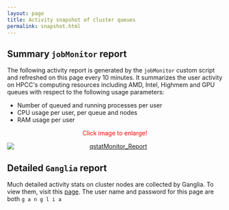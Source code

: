 ```yaml
---
layout: page
title: Activity snapshot of cluster queues
permalink: snapshot.html
---
```



## Summary `jobMonitor` report

The following activity report is generated by the `jobMonitor` custom script and refreshed on this page every 10 minutes. It summarizes the user activity on HPCC's computing resources including AMD, Intel, Highmem and GPU queues with
respect to the following usage parameters:

* Number of queued and running processes per user
* CPU usage per user, per queue and nodes
* RAM usage per user

<p style="text-align: center;"><font color="red">Click image to enlarge!</font></p>

<div><a href="http://biocluster.bioinfo.ucr.edu/~tgirke/qstatMonitorWeb.png"><img alt="qstatMonitor_Report" border="0" src="http://biocluster.bioinfo.ucr.edu/~tgirke/qstatMonitorWeb.png" style="display:block;margin-right:auto;margin-left:auto;text-align:center;"></a></div>


## Detailed `Ganglia` report

Much detailed activity stats on cluster nodes are collected by Ganglia. To view them, visit this [page](http://ganglia.bioinfo.ucr.edu/ganglia/). The user name and password for this page are both `g a n g l i a`

